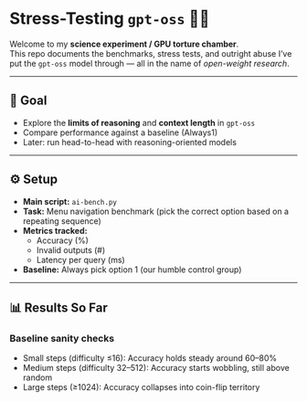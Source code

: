 # Stress-Testing `gpt-oss` 🚀🔥  

Welcome to my **science experiment / GPU torture chamber**.  
This repo documents the benchmarks, stress tests, and outright abuse I’ve put the `gpt-oss` model through — all in the name of *open-weight research*.  

---

## 🧪 Goal
- Explore the **limits of reasoning** and **context length** in `gpt-oss`  
- Compare performance against a baseline (Always1)  
- Later: run head-to-head with reasoning-oriented models  

---

## ⚙️ Setup
- **Main script:** `ai-bench.py`  
- **Task:** Menu navigation benchmark (pick the correct option based on a repeating sequence)  
- **Metrics tracked:**
  - Accuracy (%)  
  - Invalid outputs (#)  
  - Latency per query (ms)  
- **Baseline:** Always pick option 1 (our humble control group)  

---

## 📊 Results So Far
### Baseline sanity checks
- Small steps (difficulty ≤16): Accuracy holds steady around 60–80%  
- Medium steps (difficulty 32–512): Accuracy starts wobbling, still above random  
- Large steps (≥1024): Accuracy collapses into coin-flip territory  

